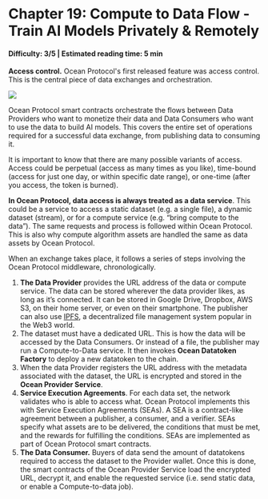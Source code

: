 # Chapter 19: Compute to Data Flow - Train  AI Models Privately & Remotely
#### Difficulty: **3/5** \| Estimated reading time: **5 min**

<dialog character="mantaray">How does the bottom of the tech stack look like?</dialog>

**Access control.** Ocean Protocol's first released feature was access control. This is the central piece of data exchanges and orchestration.

<img src="/images/chapter19_0.png" />

Ocean Protocol smart contracts orchestrate the flows between Data Providers who want to monetize their data and Data Consumers who want to use the data to build AI models. This covers the entire set of operations required for a successful data exchange, from publishing data to consuming it.

It is important to know that there are many possible variants of access. Access could be perpetual (access as many times as you like), time-bound (access for just one day, or within specific date range), or one-time (after you access, the token is burned).

**In Ocean Protocol, data access is always treated as a data service**. This could be a service to access a static dataset (e.g. a single file), a dynamic dataset (stream), or for a compute service (e.g. “bring compute to the data”). The same requests and process is followed within Ocean Protocol. This is also why compute algorithm assets are handled the same as data assets by Ocean Protocol.

When an exchange takes place, it follows a series of steps involving the Ocean Protocol middleware, chronologically.

1. **The Data Provider** provides the URL address of the data or compute service. The data can be stored wherever the data provider likes, as long as it’s connected. It can be stored in Google Drive, Dropbox, AWS S3, on their home server, or even on their smartphone. The publisher can also use [IPFS](https://ipfs.io/), a decentralized file management system popular in the Web3 world.
2. The dataset must have a dedicated URL. This is how the data will be accessed by the Data Consumers.  Or instead of a file, the publisher may run a Compute-to-Data service. It then invokes **Ocean Datatoken Factory** to deploy a new datatoken to the chain.
3. When the data Provider registers the URL address with the metadata associated with the dataset, the URL is encrypted and stored in the **Ocean Provider Service**.
4. **Service Execution Agreements**. For each data set, the network validates who is able to access what. Ocean Protocol implements this with Service Execution Agreements (SEAs). A SEA is a contract-like agreement between a publisher, a consumer, and a verifier. SEAs specify what assets are to be delivered, the conditions that must be met, and the rewards for fulfilling the conditions. SEAs are implemented as part of Ocean Protocol smart contracts.
5. **The Data Consumer.** Buyers of data send the amount of datatokens required to access the dataset to the Provider wallet. Once this is done, the smart contracts of the Ocean Provider Service load the encrypted URL, decrypt it, and enable the requested service (i.e. send static data, or enable a Compute-to-data job).
